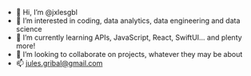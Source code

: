 - 👋 Hi, I’m @jxlesgbl
- 👀 I’m interested in coding, data analytics, data engineering and data science
- 🌱 I’m currently learning APIs, JavaScript, React, SwiftUI... and plenty more!
- 💞️ I’m looking to collaborate on projects, whatever they may be about
- 📫 jules.gribal@gmail.com

<!---
jxlesgbl/jxlesgbl is a ✨ special ✨ repository because its `README.md` (this file) appears on your GitHub profile.
You can click the Preview link to take a look at your changes.
--->
